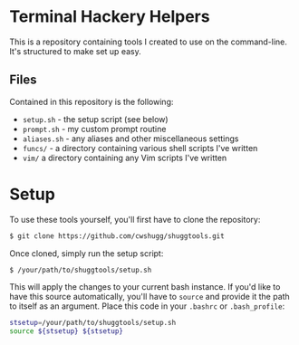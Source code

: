 # Terminal Hackery Helpers

This is a repository containing tools I created to use on the command-line. It's structured to make set up easy.

## Files

Contained in this repository is the following:

* `setup.sh` - the setup script (see below)
* `prompt.sh` - my custom prompt routine
* `aliases.sh` - any aliases and other miscellaneous settings
* `funcs/` - a directory containing various shell scripts I've written
* `vim/` a directory containing any Vim scripts I've written

# Setup

To use these tools yourself, you'll first have to clone the repository:

```bash
$ git clone https://github.com/cwshugg/shuggtools.git
```

Once cloned, simply run the setup script:

```bash
$ /your/path/to/shuggtools/setup.sh
```

This will apply the changes to your current bash instance. If you'd like to have this source automatically, you'll have to `source` and provide it the path to itself as an argument. Place this code in your `.bashrc` or `.bash_profile`:

```bash
stsetup=/your/path/to/shuggtools/setup.sh
source ${stsetup} ${stsetup}
```

